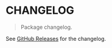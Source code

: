 # CHANGELOG

> Package changelog.

See [GitHub Releases](https://github.com/stdlib-js/ndarray-base-nullary-loop-interchange-order/releases) for the changelog.
